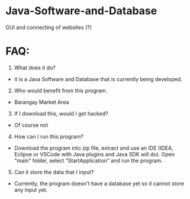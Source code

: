 <h1>Java-Software-and-Database</h1> 
GUI and connecting of websites (?)

<h1>FAQ:</h1> 

1.  What does it do?

   <ul><li>it is a Java Software and Database that is currently being developed.</li></ul> 

2. Who would benefit from this program.

<ul><li>Barangay Market Area</li></ul> 


3. If I download this, would I get hacked?

<ul><li>Of course not </li></ul> 


4. How can I run this program?

<ul><li>Download the program into zip file, extract and use an IDE (IDEA, Eclipse or VSCode with Java plugins and Java SDK will do). Open "main" folder, select "StartApplication" and run the program.</li></ul>


5. Can it store the data that I input?

<ul><li>Currently, the program doesn't have a database yet so it cannot store any input yet. </li></ul>
   

